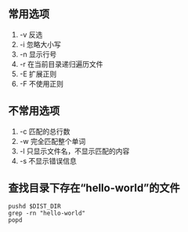 ## 常用选项

1. -v 反选
2. -i 忽略大小写
3. -n 显示行号
4. -r 在当前目录递归遍历文件
5. -E 扩展正则
6. -F 不使用正则

## 不常用选项

1. -c 匹配的总行数
2. -w 完全匹配整个单词
3. -l 只显示文件名，不显示匹配的内容
4. -s 不显示错误信息

## 查找目录下存在“hello-world”的文件

```shell
pushd $DIST_DIR
grep -rn "hello-world"
popd
```

